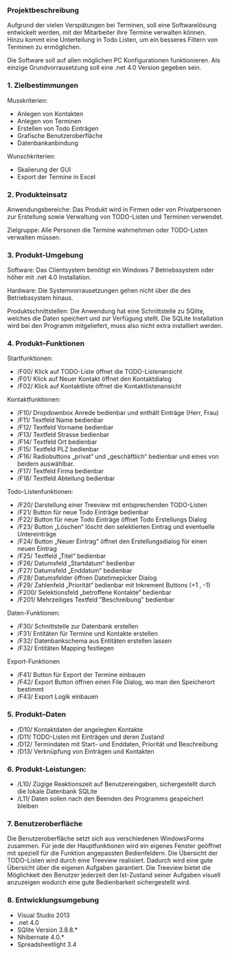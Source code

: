 ### Projektbeschreibung
Aufgrund der vielen Verspätungen bei Terminen, soll eine Softwarelösung entwickelt werden, mit der Mitarbeiter
ihre Termine verwalten können. Hinzu kommt eine Unterteilung in Todo Listen, um ein besseres Filtern von Terminen 
zu ermöglichen.

Die Software soll auf allen möglichen PC Konfigurationen funktionieren. Als einzige Grundvorrausetzung soll eine .net 4.0 Version gegeben sein.


### 1. Zielbestimmungen
Musskriterien:
*	Anlegen von Kontakten
*	Anlegen von Terminen
*	Erstellen von Todo Einträgen
*	Grafische Benutzeroberfläche
*	Datenbankanbindung

Wunschkriterien: 
* Skalierung der GUI
* Export der Termine in Excel

### 2. Produkteinsatz
Anwendungsbereiche:
Das Produkt wird in Firmen oder von Privatpersonen zur Erstellung sowie Verwaltung von TODO-Listen und Terminen verwendet.

Zielgruppe:
Alle Personen die Termine wahrnehmen oder TODO-Listen verwalten müssen.

### 3. Produkt-Umgebung
Software:
Das Clientsystem benötigt ein Windows 7 Betriebssystem oder höher mit .net 4.0 Installation.

Hardware:
Die Systemvorrausetzungen gehen nicht über die des Betriebssystem hinaus.

Produktschnittstellen:
Die Anwendung hat eine Schnittstelle zu SQlite, welches die Daten speichert und zur Verfügung stellt.
Die SQLite Installation wird bei den Programm mitgeliefert, muss also nicht extra installiert werden.

### 4. Produkt–Funktionen
Startfunktionen:
* /F00/ Klick auf TODO-Liste öffnet die TODO-Listenansicht
* /F01/ Klick auf Neuer Kontakt öffnet den Kontaktdialog
* /F02/ Klick auf Kontaktliste öffnet die Kontaktlistenansicht

Kontaktfunktionen:
*	/F10/ Dropdownbox Anrede bedienbar und enthält Einträge (Herr, Frau)
*	/F11/ Textfeld Name bedienbar
*	/F12/ Textfeld Vorname bedienbar
*	/F13/ Textfeld Strasse bedienbar
*	/F14/ Textfeld Ort bedienbar
*	/F15/ Textfeld PLZ bedienbar
*	/F16/ Radiobuttons „privat“ und „geschäftlich“ bedienbar und eines von beidem auswählbar.
*	/F17/ Textfeld Firma bedienbar
*	/F18/ Textfeld Abteilung bedienbar

Todo-Listenfunktionen:
*	/F20/ Darstellung einer Treeview mit entsprechenden TODO-Listen
*	/F21/ Button für neue Todo Einträge bedienbar
*	/F22/ Button für neue Todo Einträge öffnet Todo Erstellungs Dialog
*	/F23/ Button „Löschen“ löscht den selektierten Eintrag und eventuelle Untereinträge
*	/F24/ Button „Neuer Eintrag“ öffnet den Erstellungsdialog für einen neuen Eintrag
*	/F25/ Textfeld „Titel“ bedienbar
*	/F26/ Datumsfeld „Startdatum“ bedienbar
*	/F27/ Datumsfeld „Enddatum“ bedienbar
*	/F28/ Datumsfelder öffnen Datetimepicker Dialog
*	/F29/ Zahlenfeld „Priorität“ bedienbar mit Inkrement Buttons (+1 , -1)
*	/F200/ Selektionsfeld „betroffene Kontakte“ bedienbar
*	/F201/ Mehrzeiliges Textfeld "Beschreibung" bedienbar

Daten-Funktionen:
* /F30/ Schnittstelle zur Datenbank erstellen
* /F31/ Entitäten für Termine und Kontakte erstellen
* /F32/ Datenbankschema aus Entitäten erstellen lassen
* /F32/ Entitäten Mapping festlegen

Export-Funktionen
* /F41/ Button für Export der Termine einbauen
* /F42/ Export Button öffnen einen File Dialog, wo man den Speicherort bestimmt
* /F43/ Export Logik einbauen

### 5. Produkt–Daten
* /D10/ Kontaktdaten der angelegten Kontakte
* /D11/ TODO-Listen mit Einträgen und deren Zustand
* /D12/ Termindaten mit Start- und Enddaten, Priorität und Beschreibung
* /D13/ Verknüpfung von Einträgen und Kontakten

### 6. Produkt-Leistungen:
* /L10/ Zügige Reaktionszeit auf Benutzereingaben, sichergestellt durch die lokale Datenbank SQLite
* /L11/ Daten sollen nach den Beenden des Programms gespeichert bleiben

### 7. Benutzeroberfläche
Die Benutzeroberfläche setzt sich aus verschiedenen WindowsForms zusammen.
Für jede der Hauptfunktionen wird ein eigenes Fenster geöffnet mit speziell für die Funktion angepassten Bedienfeldern.
Die Übersicht der TODO-Listen wird durch eine Treeview realisiert. Dadurch wird eine gute Übersicht über die eigenen Aufgaben garantiert.
Die Treeview bietet die Möglichkeit den Benutzer jederzeit den Ist-Zustand seiner Aufgaben visuell anzuzeigen wodurch eine gute Bedienbarkeit sichergestellt wird.

### 8. Entwicklungsumgebung
*	Visual Studio 2013 
*	.net 4.0
*	SQlite Version 3.8.8.*
*	Nhibernate 4.0.*
*	Spreadsheetlight 3.4
